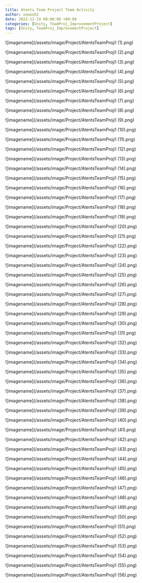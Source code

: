 ```yaml
---
title: Atents Team Project Team Activity
author: unwoo52
date: 2022-12-19 00:00:00 +09:00
categories: [Unity, TeamProj_ImprovementProject]
tags: [Unity, TeamProj_ImprovementProject]
---
```


![imagename](/assets/image/Project/AtentsTeamProj/l (1).png)

![imagename](/assets/image/Project/AtentsTeamProj/l (2).png)

![imagename](/assets/image/Project/AtentsTeamProj/l (3).png)

![imagename](/assets/image/Project/AtentsTeamProj/l (4).png)

![imagename](/assets/image/Project/AtentsTeamProj/l (5).png)

![imagename](/assets/image/Project/AtentsTeamProj/l (6).png)

![imagename](/assets/image/Project/AtentsTeamProj/l (7).png)

![imagename](/assets/image/Project/AtentsTeamProj/l (8).png)

![imagename](/assets/image/Project/AtentsTeamProj/l (9).png)

![imagename](/assets/image/Project/AtentsTeamProj/l (10).png)

![imagename](/assets/image/Project/AtentsTeamProj/l (11).png)

![imagename](/assets/image/Project/AtentsTeamProj/l (12).png)

![imagename](/assets/image/Project/AtentsTeamProj/l (13).png)

![imagename](/assets/image/Project/AtentsTeamProj/l (14).png)

![imagename](/assets/image/Project/AtentsTeamProj/l (15).png)

![imagename](/assets/image/Project/AtentsTeamProj/l (16).png)

![imagename](/assets/image/Project/AtentsTeamProj/l (17).png)

![imagename](/assets/image/Project/AtentsTeamProj/l (18).png)

![imagename](/assets/image/Project/AtentsTeamProj/l (19).png)

![imagename](/assets/image/Project/AtentsTeamProj/l (20).png)

![imagename](/assets/image/Project/AtentsTeamProj/l (21).png)

![imagename](/assets/image/Project/AtentsTeamProj/l (22).png)

![imagename](/assets/image/Project/AtentsTeamProj/l (23).png)

![imagename](/assets/image/Project/AtentsTeamProj/l (24).png)

![imagename](/assets/image/Project/AtentsTeamProj/l (25).png)

![imagename](/assets/image/Project/AtentsTeamProj/l (26).png)

![imagename](/assets/image/Project/AtentsTeamProj/l (27).png)

![imagename](/assets/image/Project/AtentsTeamProj/l (28).png)

![imagename](/assets/image/Project/AtentsTeamProj/l (29).png)

![imagename](/assets/image/Project/AtentsTeamProj/l (30).png)

![imagename](/assets/image/Project/AtentsTeamProj/l (31).png)

![imagename](/assets/image/Project/AtentsTeamProj/l (32).png)

![imagename](/assets/image/Project/AtentsTeamProj/l (33).png)

![imagename](/assets/image/Project/AtentsTeamProj/l (34).png)

![imagename](/assets/image/Project/AtentsTeamProj/l (35).png)

![imagename](/assets/image/Project/AtentsTeamProj/l (36).png)

![imagename](/assets/image/Project/AtentsTeamProj/l (37).png)

![imagename](/assets/image/Project/AtentsTeamProj/l (38).png)

![imagename](/assets/image/Project/AtentsTeamProj/l (39).png)

![imagename](/assets/image/Project/AtentsTeamProj/l (40).png)

![imagename](/assets/image/Project/AtentsTeamProj/l (41).png)

![imagename](/assets/image/Project/AtentsTeamProj/l (42).png)

![imagename](/assets/image/Project/AtentsTeamProj/l (43).png)

![imagename](/assets/image/Project/AtentsTeamProj/l (44).png)

![imagename](/assets/image/Project/AtentsTeamProj/l (45).png)

![imagename](/assets/image/Project/AtentsTeamProj/l (46).png)

![imagename](/assets/image/Project/AtentsTeamProj/l (47).png)

![imagename](/assets/image/Project/AtentsTeamProj/l (48).png)

![imagename](/assets/image/Project/AtentsTeamProj/l (49).png)

![imagename](/assets/image/Project/AtentsTeamProj/l (50).png)

![imagename](/assets/image/Project/AtentsTeamProj/l (51).png)

![imagename](/assets/image/Project/AtentsTeamProj/l (52).png)

![imagename](/assets/image/Project/AtentsTeamProj/l (53).png)

![imagename](/assets/image/Project/AtentsTeamProj/l (54).png)

![imagename](/assets/image/Project/AtentsTeamProj/l (55).png)

![imagename](/assets/image/Project/AtentsTeamProj/l (56).png)